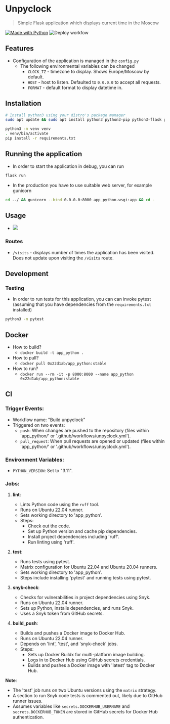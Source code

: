 # Unpyclock
> Simple Flask application which displays current time in the Moscow 


[![Made with Python](https://img.shields.io/badge/Python->=3.6-blue?logo=python&logoColor=white)](https://python.org "Go to Python website")
![Deploy workfow](https://github.com/lcensies/core-course-labs/blob/main/.github/workflows/deploy.yml/badge.svg)



## Features


- Configuration of the application is managed in the `config.py`
    - The following environmental variables can be changed
        - `CLOCK_TZ` - timezone to display. Shows Europe/Moscow by default.
        - `HOST` - host to listen. Defaulted to `0.0.0.0` to accept all requests. 
        - `FORMAT` - default format to display datetime in.



## Installation

```bash
# Install python3 using your distro's package manager
sudo apt update && sudo apt install python3 python3-pip python3-flask gunicorn

python3 -m venv venv
. venv/bin/activate
pip install -r requirements.txt
```

## Running the application


- In order to start the application in debug, you can run
```bash
flask run
```

- In the production you have to use suitable web server, for example gunicorn
```bash
cd ../ && gunicorn --bind 0.0.0.0:8000 app_python.wsgi:app && cd -
```

## Usage

- ![](assets/2023-09-06-09-33-50.png)


### Routes

- `/visits` - displays number of times the application has been visited. Does not update upon visiting the `/visits` route.


## Development

### Testing

- In order to run tests for this application, you can can invoke pytest (assuming that you have dependencies from the `requirements.txt` installed)
```bash
python3 -m pytest
```

## Docker

- How to build?
    - `docker build -t app_python .`
- How to pull?
    - `docker pull 0x22d1ab/app_python:stable`
- How to run?
    - `docker run --rm -it -p 8000:8000 --name app_python 0x22d1ab/app_python:stable`

## CI

### Trigger Events:
- Workflow name: "Build unpyclock"
- Triggered on two events:
  - `push`: When changes are pushed to the repository (files within 'app_python/' or '.github/workflows/unpyclock.yml').
  - `pull_request`: When pull requests are opened or updated (files within 'app_python/' or '.github/workflows/unpyclock.yml').

### Environment Variables:
- `PYTHON_VERSION`: Set to "3.11".

### Jobs:
1. **lint**:
   - Lints Python code using the `ruff` tool.
   - Runs on Ubuntu 22.04 runner.
   - Sets working directory to 'app_python'.
   - Steps:
     - Check out the code.
     - Set up Python version and cache pip dependencies.
     - Install project dependencies including 'ruff'.
     - Run linting using 'ruff'.

2. **test**:
   - Runs tests using pytest.
   - Matrix configuration for Ubuntu 22.04 and Ubuntu 20.04 runners.
   - Sets working directory to 'app_python'.
   - Steps include installing 'pytest' and running tests using pytest.

3. **snyk-check**:
   - Checks for vulnerabilities in project dependencies using Snyk.
   - Runs on Ubuntu 22.04 runner.
   - Sets up Python, installs dependencies, and runs Snyk.
   - Uses a Snyk token from GitHub secrets.

4. **build_push**:
   - Builds and pushes a Docker image to Docker Hub.
   - Runs on Ubuntu 22.04 runner.
   - Depends on 'lint', 'test', and 'snyk-check' jobs.
   - Steps:
     - Sets up Docker Buildx for multi-platform image building.
     - Logs in to Docker Hub using GitHub secrets credentials.
     - Builds and pushes a Docker image with 'latest' tag to Docker Hub.

**Note**:
- The 'test' job runs on two Ubuntu versions using the `matrix` strategy.
- A section to run Snyk code tests is commented out, likely due to GitHub runner issues.
- Assumes variables like `secrets.DOCKERHUB_USERNAME` and `secrets.DOCKERHUB_TOKEN` are stored in GitHub secrets for Docker Hub authentication.